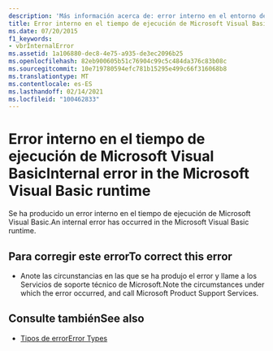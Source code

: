 ```yaml
---
description: 'Más información acerca de: error interno en el entorno de tiempo de ejecución de Microsoft Visual Basic'
title: Error interno en el tiempo de ejecución de Microsoft Visual Basic
ms.date: 07/20/2015
f1_keywords:
- vbrInternalError
ms.assetid: 1a106880-dec8-4e75-a935-de3ec2096b25
ms.openlocfilehash: 82eb900605b51c76904c99c5c484da376c83b08c
ms.sourcegitcommit: 10e719780594efc781b15295e499c66f316068b8
ms.translationtype: MT
ms.contentlocale: es-ES
ms.lasthandoff: 02/14/2021
ms.locfileid: "100462833"
---
```

# <a name="internal-error-in-the-microsoft-visual-basic-runtime"></a><span data-ttu-id="88539-103">Error interno en el tiempo de ejecución de Microsoft Visual Basic</span><span class="sxs-lookup"><span data-stu-id="88539-103">Internal error in the Microsoft Visual Basic runtime</span></span>

<span data-ttu-id="88539-104">Se ha producido un error interno en el tiempo de ejecución de Microsoft Visual Basic.</span><span class="sxs-lookup"><span data-stu-id="88539-104">An internal error has occurred in the Microsoft Visual Basic runtime.</span></span>  
  
## <a name="to-correct-this-error"></a><span data-ttu-id="88539-105">Para corregir este error</span><span class="sxs-lookup"><span data-stu-id="88539-105">To correct this error</span></span>  
  
- <span data-ttu-id="88539-106">Anote las circunstancias en las que se ha produjo el error y llame a los Servicios de soporte técnico de Microsoft.</span><span class="sxs-lookup"><span data-stu-id="88539-106">Note the circumstances under which the error occurred, and call Microsoft Product Support Services.</span></span>  
  
## <a name="see-also"></a><span data-ttu-id="88539-107">Consulte también</span><span class="sxs-lookup"><span data-stu-id="88539-107">See also</span></span>

- [<span data-ttu-id="88539-108">Tipos de error</span><span class="sxs-lookup"><span data-stu-id="88539-108">Error Types</span></span>](../programming-guide/language-features/error-types.md)
